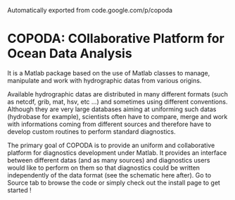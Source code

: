 Automatically exported from code.google.com/p/copoda

# COPODA: COllaborative Platform for Ocean Data Analysis

It is a Matlab package based on the use of Matlab classes to manage, manipulate and work with hydrographic datas from various origins. 

Available hydrographic datas are distributed in many different formats (such as netcdf, grib, mat, hsv, etc ...) and sometimes using different conventions. Although they are very large databases aiming at uniforming such datas (hydrobase for example), scientists often have to compare, merge and work with informations coming from different sources and therefore have to develop custom routines to perform standard diagnostics. 

The primary goal of COPODA is to provide an uniform and collaborative platform for diagnostics development under Matlab. It provides an interface between different datas (and as many sources) and diagnostics users would like to perform on them so that diagnostics could be written independently of the data format (see the schematic here after). Go to Source tab to browse the code or simply check out the install page to get started !
